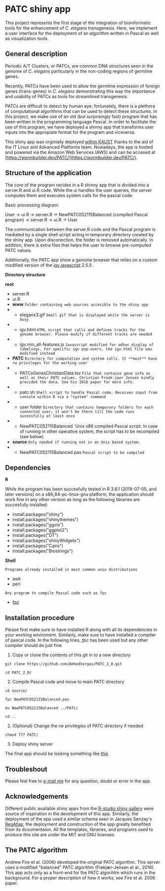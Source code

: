 # PATC shiny app

This project represents the first stage of the integration of bioinformatic tools for the enhancement of *C. elegans* transgenesis. Here, we implement a user interface for the deployment of an algorithm written in Pascal as well as visualization tools.

## General description

Periodic A/T Clusters, or PATCs, are common DNA structures seen in the genome of *C. elegans* particularly in the non-coding regions of germline genes. 

Recently, PATCs have been used to allow the germline expression of foreign genes (trans-genes) in *C. elegans* demonstrating this way the importance and usability of PATCs as tools for streamlined transgenesis.

PATCs are difficult to detect by human eye; fortunately, there is a plethora of computational algorithms that can be used to detect these structures. In this project, we make use of an old (but surprisingly fast) program that has been written in the programming language Pascal. In order to facilitate the use of this program, we have deployed a shinny app that transforms user inputs into the appropiate format for the program and viceversa. 

This shiny app was orginially deployed [within KAUST](https://wormbuilder.kaust.edu.sa/) thanks to the aid of the IT Linux and Advanced Platforms team. Nowadays, the app is hosted and powered via the Amazon Web Services (AWS) and can be accesed at [https://wormbuilder.dev/PATC/](https://wormbuilder.dev/PATC/).


## Structure of the application

The core of the program recides in a R shinny app that is divided into a server.R and ui.R code. While the ui handles the user queries, the server computes them and executes system calls for the pascal code.

Basic processing diagram:

User -> ui.R -> server.R -> NewPATC052115Balanced (compiled Pascal program) -> server.R -> ui.R -> User

The communication between the server.R code and the Pascal program is mediated by a single shell script acting in temporary directory created by the shiny app. Upon disconection, the folder is removed automatically.  In addition, there is extra files that helps the user to browse pre-computed PATC values.

Additionally, the PATC app show a genome browser that relies on a custom modified version of the [igv javascript](https://github.com/igvteam/igv.js/) 2.5.5 .

**Directory structure**

**root**
*   server.R
*   ui.R
*   **www** `Folder containing web sources accesible to the shiny app`
*   *   elegans3.gif `Small gif that is displayed while the server is busy`
*   *   igv.html `HTML script that calls and defines tracks for the genome browser. Please modify if different tracks are needed`
*   *   igv.min_all-features.js `Javascript modified for adhoc display of labelings. For specific igv pop-overs, the igv.html file was modified instead`
*  **PATC**     `Directory for computation and system calls. It **must** have rw privileges for the working user`
*  *    PATCsGenesChristianData.tsv `File that contains gene info as well as their PATC values. Christian Froek-jaer Jensen kindly provided the data. See his 2016 paper for more info.`
*  *    patc.sh    `Shell script to handle Pascal code. Receives input from console within R via a "system" command`
*  *    user folder    `Directory that contains temporary folders for each connected user; it won't be there till the code runs sucessfully at least once`
*  *    NewPATC052115Balanced    `Unix x86 compiled Pascal script. In case of running in other operative system, the script has to be recompiled (see below)
*  **source** `Only needed if running not in an Unix based system.`
*   *   NewPATC052115Balanced.pas   `Pascal script to be compiled`

## Dependencies
**R**

While the program has been succesfully tested in R 3.6.1 (2019-07-05, and later versions) on a x86_64-pc-linux-gnu platform, the application should work fine in any other version as long as the following libraries are succesfully installed:
*   install.packages("shiny")
*   install.packages("shinythemes")
*   install.packages("ggvis")
*   install.packages("ggplot2")
*   install.packages("DT")
*   install.packages("shinyWidgets")
*   install.packages("Cairo")
*   install.packages("Biostrings")

**Shell**

`Programs already installed in most common unix distributions`
*  awk
*  perl


`Any program to compile Pascal code such as fpc`

*   [fpc](https://www.freepascal.org/)

## Installation procedure

Please first make sure to have installed R along with all its dependencies in your working enviroment. Similarly, make sure to have installed a compiler of pascal code. In the following lines, *fpc* has been used but any other compiler should do just fine.

1. Copy or clone the contents of this git in to a new directory

`git clone https://github.com/AmhedVargas/PATC_2_0.git`

`cd PATC_2_0/`

2. Compile Pascal code and move to main PATC directory

`cd source/`

`fpc NewPATC052115Balanced.pas`

`mv NewPATC052115Balanced ../PATC/`

`cd ..`

2. (Optional) Change the rw privilegies of PATC directory if needed

`chmod 777 PATC/`

3. Deploy shiny server

The final app should be looking something like [this](https://wormbuilder.dev/PATC/)


## Troubleshout

Please feel free to [e-mail me](mailto:amhed.velazquez@kaust.edu.sa) for any question, doubt or error in the app.

## Acknowledgements

Different public available shiny apps from the [R-studio shiny gallery](https://shiny.rstudio.com/gallery/) were source of inspiration in the development of this app. Similarly, the deployment of the app used a similar schema seen in Jacques Serizay's [RegAtlas](https://github.com/js2264/RegAtlas); the deployment and construction of the app greatly benefited from its dcoumentaion. 
All the templates, libraries, and programs used to produce this site are under the MIT and GNU licenses.

## The PATC algorithm
Andrew Fire et al. (2006) developed the original PATC algorithm. This server uses a modified "balanced" PATC algorithm (Frøkjær-Jensen et al., 2016). This app acts only as a front-end for the PATC algorihtm which runs in the background. For a proper description of how it works, see Fire et al. 2006 paper.

